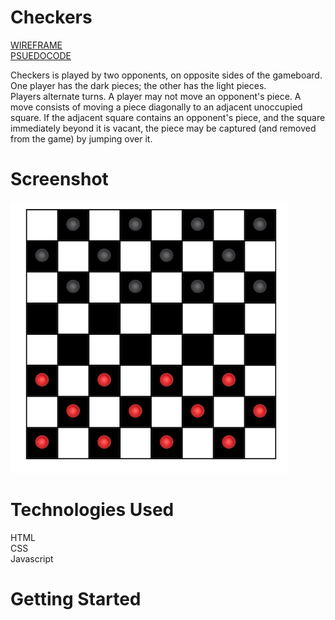 # Checkers
[WIREFRAME](https://imgur.com/Id9Ox2k) <br />
[PSUEDOCODE](https://docs.google.com/document/d/1JIrOqdUMRClcwkXlpRnp2GTlvK1qQkyHQhafxpVSR7Q/edit?usp=sharing) <br />

Checkers is played by two opponents, on opposite sides of the gameboard. One player has the dark pieces; the other has the light pieces.<br /> 
Players alternate turns. A player may not move an opponent's piece. A move consists of moving a piece diagonally to an adjacent unoccupied
square. If the adjacent square contains an opponent's piece, and the square immediately beyond it is vacant, the piece may be captured
(and removed from the game) by jumping over it.


# Screenshot
![](images/Checker%20Screenshot.png)

# Technologies Used
HTML<br />
CSS<br />
Javascript

# Getting Started
